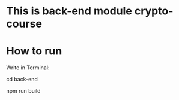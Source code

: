 # This is back-end module crypto-course

# How to run

Write in Terminal: 

cd back-end

npm run build